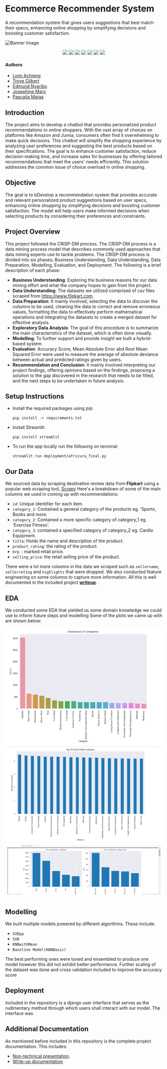 <!-- #region -->
# Ecommerce Recommender System
A recommendation system that gives users suggestions that best match their specs, enhancing online shopping by simplifying decisions and boosting customer satisfaction.

<p>
    <img src="Data/images/readme_banner.jpg" alt="Banner Image"/>
</p>
<p align="center">
    <img src="https://img.shields.io/badge/-scikit--learn-F7931E?logo=scikit-learn&logoColor=white&style=flat-square">
    <img src="https://img.shields.io/badge/-Surprise-4B0082?logo=python&logoColor=white&style=flat-square">
    <img src="https://img.shields.io/badge/-Pandas-150458?logo=pandas&logoColor=white&style=flat-square">
    <img src="https://img.shields.io/badge/-NumPy-013243?logo=numpy&logoColor=white&style=flat-square">
    <img src="https://img.shields.io/badge/-NLTK-4EA94B?logo=python&logoColor=white&style=flat-square">
    <img src="https://img.shields.io/badge/-Seaborn-3776AB?logo=python&logoColor=white&style=flat-square">
    <img src="https://img.shields.io/badge/-Plotly-3F4F75?logo=plotly&logoColor=white&style=flat-square">
</p>

#### Authors
* [Lynn Achieng](https://github.com/Lynn-rose)
* [Troye Gilbert](https://github.com/franchiseBoyz)
* [Edmund Nyaribo](https://github.com/EdmundNyaribo)
* [Josephine Maro]()
* [Pascalia Maiga](https://github.com/Passie2001)

## Introduction

The project aims to develop a chatbot that provides personalized product recommendations to online shoppers. With the vast array of choices on platforms like Amazon and Jumia, consumers often find it overwhelming to make quick decisions. This chatbot will simplify the shopping experience by analyzing user preferences and suggesting the best products based on their specifications. The goal is to enhance customer satisfaction, reduce decision-making time, and increase sales for businesses by offering tailored recommendations that meet the users' needs efficiently. This solution addresses the common issue of choice overload in online shopping.

## Objective

The goal is to bDevelop a recommendation system that provides accurate and relevant personalized product suggestions based on user specs, enhancing online shopping by simplifying decisions and boosting customer satisfaction. The model will help users make informed decisions when selecting products by considering their preferences and constraints.

## Project Overview

This project followed the CRISP-DM process. The CRISP-DM process is a data mining process model that describes commonly used approaches that data mining experts use to tackle problems. The CRISP-DM process is divided into six phases; Business Understanding, Data Understanding, Data Preparation, Modelling, Evaluation, and Deployment. The following is a brief description of each phase:

- **Business Understanding**: Exploring the business reasons for our data mining effort and what the company hopes to gain from the project.
- **Data Understanding**: The datasets we utilized comprised of csv files scraped from https://www.flipkart.com.
- **Data Preparation**: It mainly involved; selecting the data to discover the columns to be used, cleaning the data to correct and remove erroneous values, formatting the data to effectively perform mathematical operations and integrating the datasets to create a merged dataset for effective analysis.
- **Exploratory Data Analysis**: The goal of this procedure is to summarize the main characteristics of the dataset, which is often done visually.
- **Modelling**: To further support and provide insight we built a hybrid-based system.
- **Evaluation**: Accuracy Score, Mean Absolute Error abd Root Mean Squared Error were used to measure the average of absolute deviance between actual and predicted ratings given by users.
- **Recommendation and Conclusion**: It mainly involved interpreting our project findings, offering opinions based on the findings, proposing a solution to the gap discovered in the research that needs to be filled, and the next steps to be undertaken in future analysis.

## Setup Instructions

* Install the required packages using pip:

    ```
    pip install -r requirements.txt
    ```

* Install Streamlit:

    ```
    pip install streamlit
    ```

* To run the app locally run the following on terminal:
    ```
    streamlit run deployment/africura_final.py
    ```
## Our Data

We sourced data by scraping destination review data from **Flipkart** using a popular web scraping tool, [Scrapy](https://www.flipkart.com) 
Here's a breakdown of some of the main columns we used in coming up with recommendations:

* `id`: Unique identifier for each item.
* `category_1`: Contained a general category of the products eg. ‘Sports, Books and more.
* `category_2`: Contained a more specific category of category_1 eg. ‘Exercise Fitness’.
* `category_3`: contained a specified category of category_2 eg. Cardio Equipment.
* `title`: Holds the name and description of the product.
* `product_rating`: the rating of the product.
* `mrp `: marked retail price.
* `selling_price`: the retail selling price of the product.


There were a lot more columns in the data we scraped such as `sellername`, `sellerreting` and `highlights` that were dropped.
We also conducted feature engineering on some columns to capture more information. All this is well documented in the included project [**writeup**](./writeup.docx).

## EDA

We conducted some EDA that yielded us some domain knowledge we could use to inform future steps and modelling
Some of the plots we came up with are shown below: 
<p align='center'>
    <img src="Images/Screenshot 2024-08-13 145700.jpg" alt="Distribution of categories"/>
    <img src="Images/Screenshot 2024-08-13 145751.jpg" alt="top 20 most rated category"/>
    <img src="Images/Screenshot 2024-08-13 145828.jpg" alt="price distribution in each category"/>
</p> 

## Modelling 

We built multiple models powered by different algorithms.
These include:
* `SVDpp`
* `SVD`
* `KNNwithMean`
* `Baseline Model(KNNBasic)`

The best performing ones were tuned and ensembled to produce one model however this did not exhibit better performance. Further scaling of the dataset was done and cross validation included to improve the accuracy score  
## Deployment

Included in the repository is a django user interface that serves as the rudimentary method through which users shall interact with our model. The interface was 

## Additional Documentation

As mentioned before included in this repository is the complete project documentation. This includes:
* [Non-technical presentation](./africura_presentation.pdf).
* [Write-up documentation](./writeup.docx)

<!-- #endregion -->

```python

```
